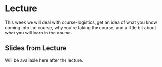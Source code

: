# Lecture

This week we will deal with course-logistics, get an idea of what you know coming into the course, why you're taking the course, and a little bit about what you will learn in the course.

## Slides from Lecture

Will be available here after the lecture.

<!-- <iframe src="../../2020-09-17 - Lecture2.pdf" width="100%" height="800px" frameBorder="0"> </iframe> -->